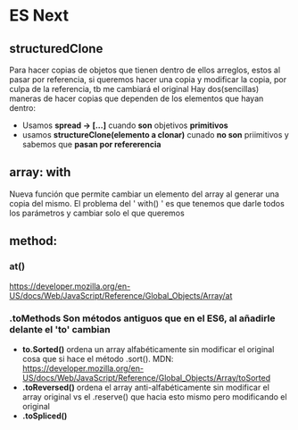 # ES Next

## structuredClone
Para hacer copias de objetos que tienen dentro de ellos arreglos, estos al pasar por referencia, si queremos hacer una copia y modificar la copia, por culpa de la referencia, tb me cambiará el original
Hay dos(sencillas) maneras de hacer copias que dependen de los elementos que hayan dentro:
  - Usamos **spread -> [...]** cuando **son** objetivos **primitivos**
  - usamos **structureClone(elemento a clonar)** cunado **no son** priimitivos y sabemos que **pasan por refererencia**

## array: with
Nueva función que permite cambiar un elemento del array al generar una copia del mismo. El problema del ' with() ' es que tenemos que darle todos los parámetros y cambiar solo el que queremos 

## method: 

### at()
<https://developer.mozilla.org/en-US/docs/Web/JavaScript/Reference/Global_Objects/Array/at>

### .toMethods Son métodos antiguos que en el ES6, al añadirle delante el 'to' cambian
  - **to.Sorted()** ordena un array alfabéticamente sin modificar el original cosa que si hace el método .sort(). MDN: <https://developer.mozilla.org/en-US/docs/Web/JavaScript/Reference/Global_Objects/Array/toSorted>
  - **.toReversed()** ordena el array anti-alfabéticamente sin modificar el array original vs el .reserve() que hacia esto mismo pero modificando el original
  - **.toSpliced()**
